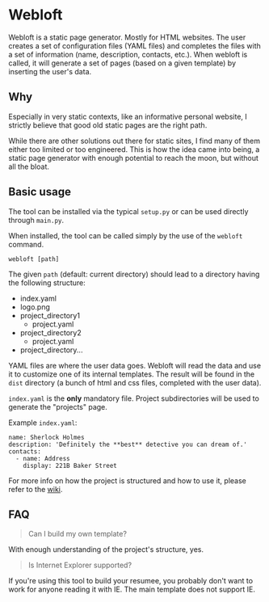 # Webloft
Webloft is a static page generator. Mostly for HTML websites. The user creates a set of configuration files (YAML files) and completes the files with a set of information (name, description, contacts, etc.). When webloft is called, it will generate a set of pages (based on a given template) by inserting the user's data.

## Why
Especially in very static contexts, like an informative personal website, I strictly believe that good old static pages are the right path.

While there are other solutions out there for static sites, I find many of them either too limited or too engineered.
This is how the idea came into being, a static page generator with enough potential to reach the moon, but without all the bloat.

## Basic usage
The tool can be installed via the typical `setup.py` or can be used directly through `main.py`.

When installed, the tool can be called simply by the use of the `webloft` command.

```
webloft [path]
```

The given `path` (default: current directory) should lead to a directory having the following structure:

* index.yaml
* logo.png
* project_directory1
    * project.yaml
* project_directory2
    * project.yaml
* project_directory...

YAML files are where the user data goes. Webloft will read the data and use it to
customize one of its internal templates. The result will be found in the `dist`
directory (a bunch of html and css files, completed with the user data).

`index.yaml` is the **only** mandatory file. Project subdirectories will be used
to generate the "projects" page.

Example `index.yaml`:

```
name: Sherlock Holmes
description: 'Definitely the **best** detective you can dream of.'
contacts:
  - name: Address
    display: 221B Baker Street
```
For more info on how the project is structured and how to use it, please refer to the [wiki](https://github.com/Ball-Man/webloft/wiki).

## FAQ

> Can I build my own template?

With enough understanding of the project's structure, yes.

> Is Internet Explorer supported?

If you're using this tool to build your resumee, you probably don't want to work
for anyone reading it with IE. The main template does not support IE.
